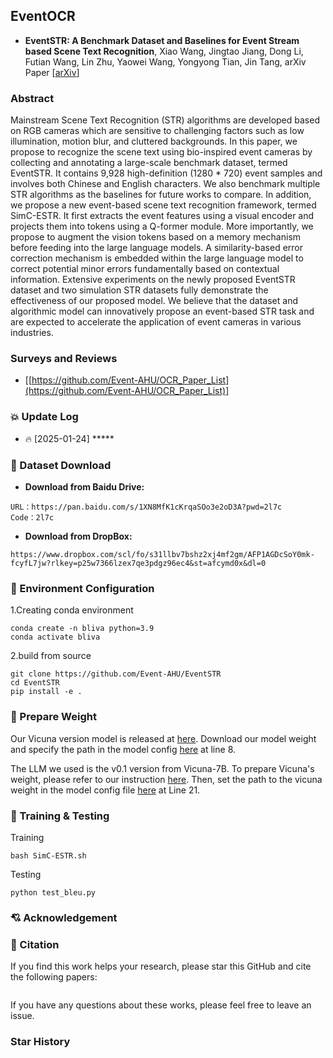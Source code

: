 ## EventOCR

* **EventSTR: A Benchmark Dataset and Baselines for Event Stream based Scene Text Recognition**, Xiao Wang, Jingtao Jiang, Dong Li, Futian Wang, Lin Zhu, Yaowei Wang, Yongyong Tian, Jin Tang, arXiv Paper
  [[arXiv]()]


### Abstract 
Mainstream Scene Text Recognition (STR) algorithms are developed based on RGB cameras which are sensitive to challenging factors such as low illumination, motion blur, and cluttered backgrounds. In this paper, we propose to recognize the scene text using bio-inspired event cameras by collecting and annotating a large-scale benchmark dataset, termed EventSTR. It contains 9,928 high-definition (1280 * 720) event samples and involves both Chinese and English characters. We also benchmark multiple STR algorithms as the baselines for future works to compare. In addition, we propose a new event-based scene text recognition framework, termed SimC-ESTR. It first extracts the event features using a visual encoder and projects them into tokens using a Q-former module. More importantly, we propose to augment the vision tokens based on a memory mechanism before feeding into the large language models. A similarity-based error correction mechanism is embedded within the large language model to correct potential minor errors fundamentally based on contextual information. Extensive experiments on the newly proposed EventSTR dataset and two simulation STR datasets fully demonstrate the effectiveness of our proposed model. We believe that the dataset and algorithmic model can innovatively propose an event-based STR task and are expected to accelerate the application of event cameras in various industries.



### Surveys and Reviews 

* [[https://github.com/Event-AHU/OCR_Paper_List](https://github.com/Event-AHU/OCR_Paper_List)] 


### :collision: Update Log 
* :fire: [2025-01-24] *****  


### :dvd:  Dataset Download 

* **Download from Baidu Drive:**
```
URL：https://pan.baidu.com/s/1XN8MfK1cKrqaSOo3e2oD3A?pwd=2l7c     Code：2l7c
```

* **Download from DropBox:** 
```
https://www.dropbox.com/scl/fo/s31llbv7bshz2xj4mf2gm/AFP1AGDcSoY0mk-fcyfL7jw?rlkey=p25w7366lzex7qe3pdgz96ec4&st=afcymd0x&dl=0
```

### :hammer: Environment Configuration 
1.Creating conda environment
```
conda create -n bliva python=3.9
conda activate bliva
```
2.build from source
```
git clone https://github.com/Event-AHU/EventSTR
cd EventSTR
pip install -e .
```

### :hammer: Prepare Weight 
Our Vicuna version model is released at [here](https://huggingface.co/mlpc-lab/BLIVA_Vicuna). Download our model weight and specify the path in the model config [here](https://github.com/Event-AHU/EventSTR/blob/384d37bececfc166d32d40c6fcd0ce64e1e16573/bliva/configs/models/bliva_vicuna7b.yaml#L8C4-L8C53) at line 8.

The LLM we used is the v0.1 version from Vicuna-7B. To prepare Vicuna's weight, please refer to our instruction [here](https://github.com/mlpc-ucsd/BLIVA/blob/main/PrepareVicuna.md). Then, set the path to the vicuna weight in the model config file [here](https://github.com/Event-AHU/EventSTR/blob/384d37bececfc166d32d40c6fcd0ce64e1e16573/bliva/configs/models/bliva_vicuna7b.yaml#L21) at Line 21.

### :hammer: Training & Testing 
Training
```
bash SimC-ESTR.sh
```
Testing
```
python test_bleu.py
```

### :cupid: Acknowledgement 




### :newspaper: Citation 
If you find this work helps your research, please star this GitHub and cite the following papers: 
```bibtex

```

If you have any questions about these works, please feel free to leave an issue. 



### Star History

